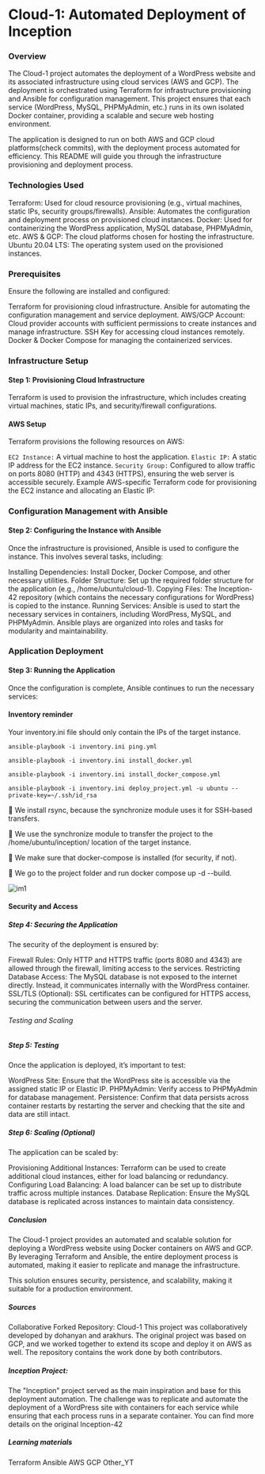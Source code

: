 # Cloud-1: Automated Deployment of Inception
### Overview
The Cloud-1 project automates the deployment of a WordPress website and its associated infrastructure using cloud services (AWS and GCP). The deployment is orchestrated using Terraform for infrastructure provisioning and Ansible for configuration management. This project ensures that each service (WordPress, MySQL, PHPMyAdmin, etc.) runs in its own isolated Docker container, providing a scalable and secure web hosting environment.

The application is designed to run on both AWS and GCP cloud platforms(check commits), with the deployment process automated for efficiency. This README will guide you through the infrastructure provisioning and deployment process.

### Technologies Used
Terraform: Used for cloud resource provisioning (e.g., virtual machines, static IPs, security groups/firewalls).
Ansible: Automates the configuration and deployment process on provisioned cloud instances.
Docker: Used for containerizing the WordPress application, MySQL database, PHPMyAdmin, etc.
AWS & GCP: The cloud platforms chosen for hosting the infrastructure.
Ubuntu 20.04 LTS: The operating system used on the provisioned instances.
### Prerequisites
Ensure the following are installed and configured:

Terraform for provisioning cloud infrastructure.
Ansible for automating the configuration management and service deployment.
AWS/GCP Account: Cloud provider accounts with sufficient permissions to create instances and manage infrastructure.
SSH Key for accessing cloud instances remotely.
Docker & Docker Compose for managing the containerized services.
### Infrastructure Setup
#### Step 1: Provisioning Cloud Infrastructure
Terraform is used to provision the infrastructure, which includes creating virtual machines, static IPs, and security/firewall configurations.

#### AWS Setup
Terraform provisions the following resources on AWS:

```EC2 Instance:``` A virtual machine to host the application.
```Elastic IP:``` A static IP address for the EC2 instance.
```Security Group:``` Configured to allow traffic on ports 8080 (HTTP) and 4343 (HTTPS), ensuring the web server is accessible securely. Example AWS-specific Terraform code for provisioning the EC2 instance and allocating an Elastic IP:
### Configuration Management with Ansible
#### Step 2: Configuring the Instance with Ansible
Once the infrastructure is provisioned, Ansible is used to configure the instance. This involves several tasks, including:

Installing Dependencies: Install Docker, Docker Compose, and other necessary utilities.
Folder Structure: Set up the required folder structure for the application (e.g., /home/ubuntu/cloud-1).
Copying Files: The Inception-42 repository (which contains the necessary configurations for WordPress) is copied to the instance.
Running Services: Ansible is used to start the necessary services in containers, including WordPress, MySQL, and PHPMyAdmin. Ansible plays are organized into roles and tasks for modularity and maintainability.
### Application Deployment
#### Step 3: Running the Application
Once the configuration is complete, Ansible continues to run the necessary services:

#### Inventory reminder

Your inventory.ini file should only contain the IPs of the target instance.

```ansible-playbook -i inventory.ini ping.yml ```

```ansible-playbook -i inventory.ini install_docker.yml ```

```ansible-playbook -i inventory.ini install_docker_compose.yml ```

```ansible-playbook -i inventory.ini deploy_project.yml -u ubuntu --private-key=~/.ssh/id_rsa```

🔧 We install rsync, because the synchronize module uses it for SSH-based transfers.

📁 We use the synchronize module to transfer the project to the /home/ubuntu/inception/ location of the target instance.

🐳 We make sure that docker-compose is installed (for security, if not).

🚀 We go to the project folder and run docker compose up -d --build.

![im1](https://github.com/Sonakhach/WM_2/blob/main/Screenshot%20from%202025-06-30%2023-22-45.png)

#### Security and Access
##### Step 4: Securing the Application
The security of the deployment is ensured by:

Firewall Rules: Only HTTP and HTTPS traffic (ports 8080 and 4343) are allowed through the firewall, limiting access to the services.
Restricting Database Access: The MySQL database is not exposed to the internet directly. Instead, it communicates internally with the WordPress container.
SSL/TLS (Optional): SSL certificates can be configured for HTTPS access, securing the communication between users and the server.

###### Testing and Scaling

##### Step 5: Testing
Once the application is deployed, it’s important to test:

WordPress Site: Ensure that the WordPress site is accessible via the assigned static IP or Elastic IP.
PHPMyAdmin: Verify access to PHPMyAdmin for database management.
Persistence: Confirm that data persists across container restarts by restarting the server and checking that the site and data are still intact.
##### Step 6: Scaling (Optional)
The application can be scaled by:

Provisioning Additional Instances: Terraform can be used to create additional cloud instances, either for load balancing or redundancy.
Configuring Load Balancing: A load balancer can be set up to distribute traffic across multiple instances.
Database Replication: Ensure the MySQL database is replicated across instances to maintain data consistency.
##### Conclusion
The Cloud-1 project provides an automated and scalable solution for deploying a WordPress website using Docker containers on AWS and GCP. By leveraging Terraform and Ansible, the entire deployment process is automated, making it easier to replicate and manage the infrastructure.

This solution ensures security, persistence, and scalability, making it suitable for a production environment.

##### Sources
Collaborative Forked Repository: Cloud-1
This project was collaboratively developed by dohanyan and arakhurs. The original project was based on GCP, and we worked together to extend its scope and deploy it on AWS as well. The repository contains the work done by both contributors.

##### Inception Project:
The "Inception" project served as the main inspiration and base for this deployment automation. The challenge was to replicate and automate the deployment of a WordPress site with containers for each service while ensuring that each process runs in a separate container. You can find more details on the original Inception-42

##### Learning materials
Terraform
Ansible
AWS
GCP
Other_YT
